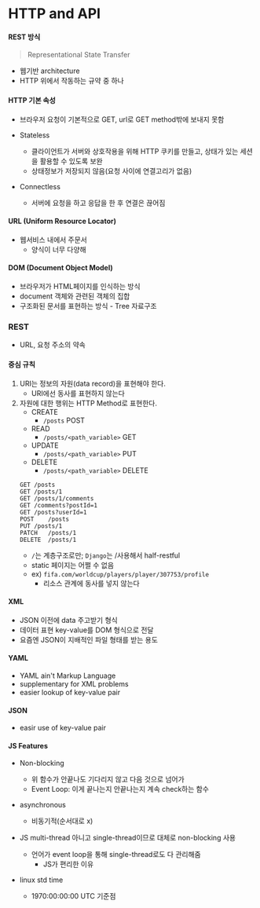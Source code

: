 # HTTP and API

#### REST 방식
> Representational State Transfer
* 웹기반 architecture
* HTTP 위에서 작동하는 규약 중 하나

#### HTTP 기본 속성
* 브라우저 요청이 기본적으로 GET, url로 GET method밖에 보내지 못함
* Stateless
    - 클라이언트가 서버와 상호작용을 위해 HTTP 쿠키를 만들고, 상태가 있는 세션을 활용할 수 있도록 보완
    - 상태정보가 저장되지 않음(요청 사이에 연결고리가 없음)

* Connectless
    - 서버에 요청을 하고 응답을 한 후 연결은 끊어짐

#### URL (Uniform Resource Locator)
* 웹서비스 내에서 주문서
    - 양식이 너무 다양해


#### DOM (Document Object Model)
* 브라우저가 HTML페이지를 인식하는 방식
* document 객체와 관련된 객체의 집합
* 구조화된 문서를 표현하는 방식 - Tree 자료구조


### REST
* URL, 요청 주소의 약속

#### 중심 규칙
1. URI는 정보의 자원(data record)을 표현해야 한다.
    - URI에선 동사를 표현하지 않는다
2. 자원에 대한 행위는 HTTP Method로 표현한다.
    * CREATE
        - `/posts` POST
    * READ
        - `/posts/<path_variable>` GET
    * UPDATE
        - `/posts/<path_variable>` PUT
    * DELETE
        - `/posts/<path_variable>` DELETE
    ```
    GET	/posts
    GET	/posts/1
    GET	/posts/1/comments
    GET	/comments?postId=1
    GET	/posts?userId=1
    POST	/posts
    PUT	/posts/1
    PATCH	/posts/1
    DELETE	/posts/1
    ```
    - `/`는 계층구조로만; `Django`는 /사용해서 half-restful
    - static 페이지는 어쩔 수 없음
    - ex) `fifa.com/worldcup/players/player/307753/profile`
        - 리소스 관계에 동사를 넣지 않는다


#### XML
* JSON 이전에 data 주고받기 형식
* 데이터 표현 key-value를 DOM 형식으로 전달
* 요즘엔 JSON이 지배적인 파일 형태를 받는 용도

#### YAML
* YAML ain't Markup Language
* supplementary for XML problems
* easier lookup of key-value pair

#### JSON
* easir use of key-value pair



#### JS Features
* Non-blocking
    - 위 함수가 안끝나도 기다리지 않고 다음 것으로 넘어가
    - Event Loop: 이게 끝나는지 안끝나는지 계속 check하는 함수
* asynchronous
    - 비동기적(순서대로 x)

* JS multi-thread 아니고 single-thread이므로 대체로 non-blocking 사용
    - 언어가 event loop을 통해 single-thread로도 다 관리해줌
        - JS가 편리한 이유

* linux std time
    - 1970:00:00:00 UTC 기준점